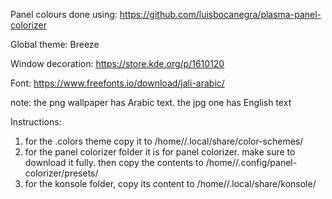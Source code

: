 Panel colours done using: https://github.com/luisbocanegra/plasma-panel-colorizer

Global theme: Breeze

Window decoration: https://store.kde.org/p/1610120

Font: https://www.freefonts.io/download/jali-arabic/


note: the png wallpaper has Arabic text. the jpg one has English text

Instructions: 
1. for the .colors theme copy it to /home/<user>/.local/share/color-schemes/
2. for the panel colorizer folder it is for panel colorizer. make sure to download it fully. then copy the contents to /home/<user>/.config/panel-colorizer/presets/
3. for the konsole folder, copy its content to /home/<user>/.local/share/konsole/
